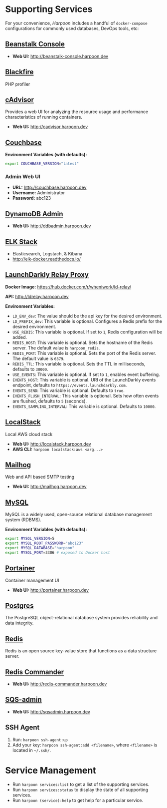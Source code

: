 # Supporting Services

For your convenience, _Harpoon_ includes a handful of `docker-compose`
configurations for commonly used databases, DevOps tools, etc:

## [Beanstalk Console](https://github.com/ptrofimov/beanstalk_console)

* **Web UI:** http://beanstalk-console.harpoon.dev

## [Blackfire](https://blackfire.io/)

PHP profiler

## [cAdvisor](https://github.com/google/cadvisor)

Provides a web UI for analyzing the resource usage and performance
characteristics of running containers.

* **Web UI:** http://cadvisor.harpoon.dev

## [Couchbase](https://hub.docker.com/_/couchbase/)

**Environment Variables (with defaults):**

```bash
export COUCHBASE_VERSION="latest"
```

### Admin Web UI

* **URL:** http://couchbase.harpoon.dev
* **Username:** Administrator
* **Password:** abc123

## [DynamoDB Admin](https://github.com/wheniwork/dynamodb-admin)

* **Web UI:** http://ddbadmin.harpoon.dev

## [ELK Stack](https://hub.docker.com/r/sebp/elk/)

* Elasticsearch, Logstach, & Kibana
* http://elk-docker.readthedocs.io/

## [LaunchDarkly Relay Proxy](https://github.com/launchdarkly/ld-relay)

**Docker Image:** https://hub.docker.com/r/wheniwork/ld-relay/

**API:** http://ldrelay.harpoon.dev

**Environment Variables:**

* `LD_ENV_dev`: The value should be the api key for the desired
  environment.
* `LD_PREFIX_dev`: This variable is optional. Configures a Redis prefix
  for the desired environment.
* `USE_REDIS`: This variable is optional. If set to `1`, Redis
  configuration will be added.
* `REDIS_HOST`: This variable is optional. Sets the hostname of the
  Redis server. The default value is `harpoon_redis`.
* `REDIS_PORT`: This variable is optional. Sets the port of the Redis
  server. The default value is `6379`.
* `REDIS_TTL`: This variable is optional. Sets the TTL in milliseconds,
  defaults to `30000`.
* `USE_EVENTS`: This variable is optional. If set to `1`, enables event
  buffering.
* `EVENTS_HOST`: This variable is optional. URI of the LaunchDarkly
  events endpoint, defaults to `https://events.launchdarkly.com`.
* `EVENTS_SEND`: This variable is optional. Defaults to `true`.
* `EVENTS_FLUSH_INTERVAL`: This variable is optional. Sets how often
  events are flushed, defaults to `5` (seconds).
* `EVENTS_SAMPLING_INTERVAL`: This variable is optional. Defaults to
  `10000`.


## [LocalStack](https://github.com/localstack/localstack)

Local AWS cloud stack

* **Web UI:** http://localstack.harpoon.dev
* **AWS CLI:** `harpoon localstack:aws <arg...>`

## [Mailhog](https://hub.docker.com/r/mailhog/mailhog/)

Web and API based SMTP testing

* **Web UI:** http://mailhog.harpoon.dev

## [MySQL](https://hub.docker.com/_/mysql/)

MySQL is a widely used, open-source relational database management
system (RDBMS).

**Environment Variables (with defaults):**

```bash
export MYSQL_VERSION=5
export MYSQL_ROOT_PASSWORD="abc123"
export MYSQL_DATABASE="harpoon"
export MYSQL_PORT=3306 # exposed to Docker host
```

## [Portainer](https://portainer.io)

Container management UI

* **Web UI:** http://portainer.harpoon.dev

## [Postgres](https://hub.docker.com/_/postgres/)

The PostgreSQL object-relational database system provides reliability
and data integrity.

## [Redis](https://hub.docker.com/_/redis/)

Redis is an open source key-value store that functions as a data
structure server.

## [Redis Commander](https://github.com/joeferner/redis-commander)

* **Web UI:** http://redis-commander.harpoon.dev

## [SQS-admin](https://github.com/wheniwork/sqs-admin)

* **Web UI:** http://sqsadmin.harpoon.dev

## SSH Agent

1. Run: `harpoon ssh-agent:up`
2. Add your key: `harpoon ssh-agent:add <filename>`, where `<filename>`
   is located in `~/.ssh/`.

# Service Management

* Run `harpoon services:list` to get a list of the supporting services.
* Run `harpoon services:status` to display the state of all supporting
  services.
* Run `harpoon (service):help` to get help for a particular service.

